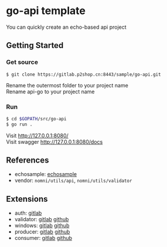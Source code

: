 # go-api template

You can quickly create an echo-based api project

## Getting Started

### Get source
```
$ git clone https://gitlab.p2shop.cn:8443/sample/go-api.git
```
Rename the outermost folder to your project name  
Rename api-go to your project name

### Run
```bash
$ cd $GOPATH/src/go-api
$ go run .
```

Visit           http://127.0.0.1:8080/  
Visit swagger   http://127.0.0.1:8080/docs


## References

- echosample: [echosample](https://github.com/pangpanglabs/echosample)
- vendor: `nomni/utils/api`, `nomni/utils/validator`

## Extensions

- auth: [gitlab](https://gitlab.p2shop.cn:8443/sample/go-api-auth) 
- validator: [gitlab](https://gitlab.p2shop.cn:8443/sample/go-api-validator) [github](https://github.com/relax-space/go-api-validator)
- windows: [gitlab](https://gitlab.p2shop.cn:8443/sample/go-api-windows.git) [github](https://github.com/relax-space/go-api-windows)
- producer: [gitlab](https://gitlab.p2shop.cn:8443/sample/go-api-producer) [github](https://github.com/relax-space/go-api-producer)
- consumer: [gitlab](https://gitlab.p2shop.cn:8443/sample/go-api-consumer) [github](https://github.com/relax-space/go-api-consumer)



